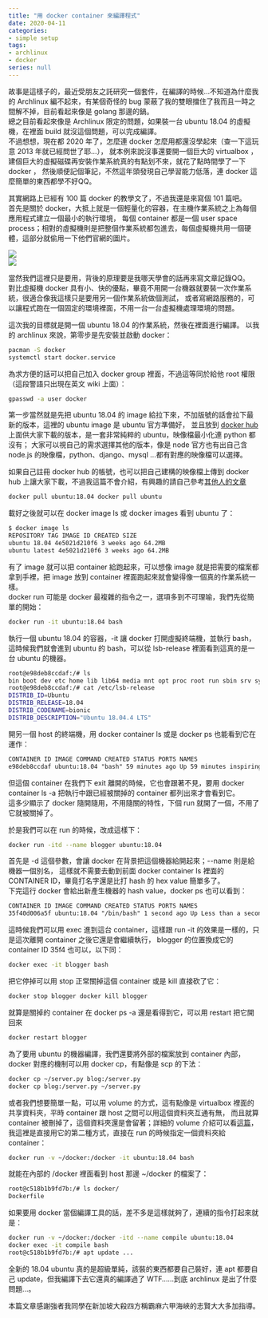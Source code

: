 ```yaml
---
title: "用 docker container 來編譯程式"
date: 2020-04-11
categories:
- simple setup
tags:
- archlinux
- docker
series: null
---
```


故事是這樣子的，最近受朋友之託研究一個套件，在編譯的時候…不知道為什麼我的 Archlinux 編不起來，有某個奇怪的 bug 蒙蔽了我的雙眼擋住了我而且一時之間解不掉，目前看起來像是 golang 那邊的鍋。  
總之目前看起來像是 Archlinux 限定的問題，如果裝一台 ubuntu 18.04 的虛擬機，在裡面 build 就沒這個問題，可以完成編譯。  
不過想想，現在都 2020 年了，怎麼連 docker 怎麼用都還沒學起來（查一下這玩意 2013 年就已經問世了耶…），
就本例來說沒事還要開一個巨大的 virtualbox ，建個巨大的虛擬磁碟再安裝作業系統真的有點划不來，就花了點時間學了一下 docker ，
然後順便記個筆記，不然這年頭發現自己學習能力低落，連 docker 這麼簡單的東西都學不好QQ。  
<!--more-->

其實網路上已經有 100 篇 docker 的教學文了，不過我還是來寫個 101 篇吧。  
首先是關於 docker，大抵上就是一個輕量化的容器，在主機作業系統之上為每個應用程式建立一個最小的執行環境，
每個 container 都是一個 user space process；相對的虛擬機則是把整個作業系統都包進去，每個虛擬機共用一個硬體，這部分就偷用一下他們官網的圖片。  

[![](https://www.docker.com/sites/default/files/d8/2018-11/container-vm-whatcontainer_2.png)](https://www.docker.com/sites/default/files/d8/2018-11/container-vm-whatcontainer_2.png)  
[![](https://www.docker.com/sites/default/files/d8/2018-11/docker-containerized-appliction-blue-border_2.png)](https://www.docker.com/sites/default/files/d8/2018-11/docker-containerized-appliction-blue-border_2.png)     

當然我們這裡只是要用，背後的原理要是我哪天學會的話再來寫文章記錄QQ。  
對比虛擬機 docker 具有小、快的優點，畢竟不用開一台機器就要裝一次作業系統，很適合像我這樣只是要用另一個作業系統做個測試，
或者寫網路服務的，可以讓程式跑在一個固定的環境裡面，不用一台一台虛擬機處理環境的問題。  

這次我的目標就是開一個 ubuntu 18.04 的作業系統，然後在裡面進行編譯。 以我的 archlinux 來說，第零步是先安裝並啟動 docker：  
```bash
pacman -S docker  
systemctl start docker.service    
```
為求方便的話可以把自己加入 docker group 裡面，不過這等同於給他 root 權限（這段警語只出現在英文 wiki 上面）：  
```bash
gpasswd -a user docker    
```
第一步當然就是先把 ubuntu 18.04 的 image 給拉下來，不加版號的話會拉下最新的版本，這裡的 ubuntu image 是 ubuntu 官方準備好，
並且放到 [docker hub](https://hub.docker.com/) 上面供大家下載的版本，是一套非常純粹的 ubuntu，映像檔最小化連 python 都沒有；
大家可以視自己的需求選擇其他的版本，像是 node 官方也有出自己含 node.js 的映像檔，python、django、mysql …都有對應的映像檔可以選擇。  

如果自己註冊 docker hub 的帳號，也可以把自己建構的映像檔上傳到 docker hub 上讓大家下載，不過我這篇不會介紹，有興趣的請自己參考[其他人的文章](https://larrylu.blog/share-image-on-dockerhub-ccb7d9b26fa8)

```bash
docker pull ubuntu:18.04 docker pull ubuntu    
```

載好之後就可以在 docker image ls 或 docker images 看到 ubuntu 了：   
```bash
$ docker image ls  
REPOSITORY TAG IMAGE ID CREATED SIZE  
ubuntu 18.04 4e5021d210f6 3 weeks ago 64.2MB  
ubuntu latest 4e5021d210f6 3 weeks ago 64.2MB   
```

有了 image 就可以把 container 給跑起來，可以想像 image 就是把需要的檔案都拿到手裡，把 image 放到 container 裡面跑起來就會變得像一個真的作業系統一樣。  
docker run 可能是 docker 最複雜的指令之一，選項多到不可理喻，我們先從簡單的開始：   
```bash
docker run -it ubuntu:18.04 bash    
```

執行一個 ubuntu 18.04 的容器，-it 讓 docker 打開虛擬終端機，並執行 bash，這時候我們就會進到 ubuntu 的 bash，可以從 lsb-release 裡面看到這真的是一台 ubuntu 的機器。   
```bash
root@e98deb8ccdaf:/# ls  
bin boot dev etc home lib lib64 media mnt opt proc root run sbin srv sys tmp usr var  
root@e98deb8ccdaf:/# cat /etc/lsb-release  
DISTRIB_ID=Ubuntu  
DISTRIB_RELEASE=18.04  
DISTRIB_CODENAME=bionic  
DISTRIB_DESCRIPTION="Ubuntu 18.04.4 LTS"    
```

開另一個 host 的終端機，用 docker container ls 或是 docker ps 也能看到它在運作：   
```txt
CONTAINER ID IMAGE COMMAND CREATED STATUS PORTS NAMES  
e98deb8ccdaf ubuntu:18.04 "bash" 59 minutes ago Up 59 minutes inspiring\_feistel    
```

但這個 container 在我們下 exit 離開的時候，它也會跟著不見，要用 docker container ls -a 把執行中跟已經被關掉的 container 都列出來才會看到它。  
這多少顯示了 docker 隨開隨用，不用隨關的特性，下個 run 就開了一個，不用了它就被關掉了。  

於是我們可以在 run 的時候，改成這樣下：   
```bash
docker run -itd --name blogger ubuntu:18.04    
```
首先是 -d 這個參數，會讓 docker 在背景把這個機器給開起來；--name 則是給機器一個別名，
這樣就不需要去動到前面 docker container ls 裡面的 CONTAINER ID，畢竟打名字還是比打 hash 的 hex value 簡單多了。  
下完這行 docker 會給出新產生機器的 hash value，docker ps 也可以看到：   
```txt
CONTAINER ID IMAGE COMMAND CREATED STATUS PORTS NAMES  
35f40d006a5f ubuntu:18.04 "/bin/bash" 1 second ago Up Less than a second blogger   
```
這時候我們可以用 exec 進到這台 container，這樣跟 run -it 的效果是一樣的，只是這次離開 container 之後它還是會繼續執行，
blogger 的位置換成它的 container ID 35f4 也可以，以下同：   
```bash
docker exec -it blogger bash    
```

把它停掉可以用 stop 正常關掉這個 container 或是 kill 直接砍了它：   
```bash
docker stop blogger docker kill blogger    
```
就算是關掉的 container 在 docker ps -a 還是看得到它，可以用 restart 把它開回來   
```bash
docker restart blogger    
```

為了要用 ubuntu 的機器編譯，我們還要將外部的檔案放到 container 內部，docker 對應的機制可以用 docker cp，有點像是 scp 的下法：   
```bash
docker cp ~/server.py blog:/server.py
docker cp blog:/server.py ~/server.py    
```

或者我們想要簡單一點，可以用 volume 的方式，這有點像是 virtualbox 裡面的共享資料夾，平時 container 跟 host 之間可以用這個資料夾互通有無，
而且就算 container 被刪掉了，這個資料夾還是會留著；詳細的 volume 介紹可以看[這篇](https://larrylu.blog/using-volumn-to-persist-data-in-container-a3640cc92ce4)，
我這裡是直接用它的第二種方式，直接在 run 的時候指定一個資料夾給 container：  
```bash
docker run -v ~/docker:/docker -it ubuntu:18.04 bash    
```
就能在內部的 /docker 裡面看到 host 那邊 ~/docker 的檔案了：   
```txt
root@c518b1b9fd7b:/# ls docker/  
Dockerfile    
```
如果要用 docker 當個編譯工具的話，差不多是這樣就夠了，連續的指令打起來就是：   
```bash
docker run -v ~/docker:/docker -itd --name compile ubuntu:18.04  
docker exec -it compile bash  
root@c518b1b9fd7b:/# apt update ...    
```
全新的 18.04 ubuntu 真的是超級單純，該裝的東西都要自己裝好，連 apt 都要自己 update，但我編譯下去它還真的編譯過了 WTF……到底 archlinux 是出了什麼問題…。  

本篇文章感謝強者我同學在新加坡大殺四方稱霸麻六甲海峽的志賢大大多加指導。 